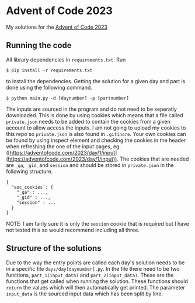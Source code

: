 # Advent of Code 2023

My solutions for the [Advent of Code 2023](https://adventofcode.com/2023)

## Running the code

All library dependencies in `requirements.txt`. Run 

```$ pip install -r requirements.txt```

to install the dependencies.
Getting the solution for a given day and part is done using the following command.

```$ python main.py -d [daynumber] -p [partnumber]```

The inputs are sourced in the program and do not need to be seperatly downloaded. This
is done by using cookies which means that a file called `private.json` needs to be added
to contain the cookies from a given account to allow access the inputs. I am not going
to upload my cookies to this repo so `private.json` is also found in `.gitinore`. Your 
own cookies can be found by using inspect element and checking the cookies in the 
header when refreshing the one of the input pages, eg. 
([https://adventofcode.com/2023/day/1/input](https://adventofcode.com/2023/day/1/input)). 
The cookies that are needed are `_ga`, `_gid`, and `session` and should be stored in 
`private.json` in the following structure.

```
{
  "aoc_cookies`: {
    "_ga" : ...,
    "_gid" : ...,
    "session" : ...
  }
}
```

NOTE: I am fairly sure it is only the `session` cookie that is required but I have not
tested this so would recommend including all three.

## Structure of the solutions

Due to the way the entry points are called each day's solution needs to be in a
specific file `days/day[daynumber].py`. In the file there need to be two functions,
`part_1(input_data)` and `part_2(input_data)`. These are the functions that get called
when running the solution. These functions should `return` the values which will then
automatically get printed. The parameter `input_data` is the sourced input data which
has been split by line.
